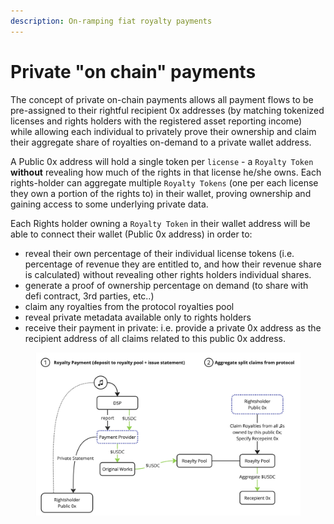 ```yaml
---
description: On-ramping fiat royalty payments
---
```


# Private "on chain" payments

The concept of private on-chain payments allows all payment flows to be pre-assigned to their rightful recipient 0x addresses (by matching tokenized licenses and rights holders with the registered asset reporting income) while allowing each individual to privately prove their ownership and claim their aggregate share of royalties on-demand to a private wallet address. &#x20;



A Public 0x address will hold a single token per `license` - a `Royalty Token` **without** revealing how much of the rights in that license he/she owns. Each rights-holder can aggregate multiple `Royalty Tokens` (one per each license they own a portion of the rights to) in their wallet, proving ownership and gaining access to some underlying private data.&#x20;

Each Rights holder owning a `Royalty Token` in their wallet address will be able to connect their wallet (Public 0x address) in order to:

* reveal their own percentage of their individual license tokens (i.e. percentage of revenue they are entitled to, and how their revenue share is calculated) without revealing other rights holders individual shares.
* generate a proof of ownership percentage on demand (to share with defi contract, 3rd parties, etc..)
* claim any royalties from the protocol royalties pool
* reveal private metadata available only to rights holders
* receive their payment in private: i.e. provide a private 0x address as the recipient address of all claims related to this public 0x address.&#x20;



<figure><img src="../../../../.gitbook/assets/Original Works Protocol Design - Protocol Payments.jpg" alt=""><figcaption></figcaption></figure>
